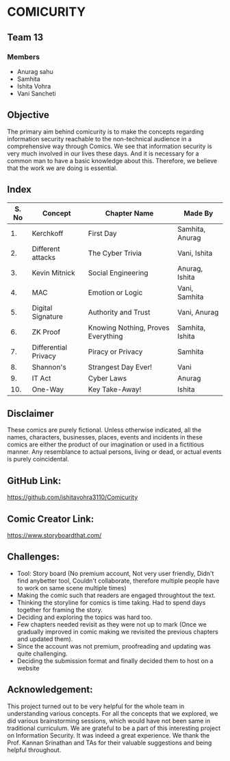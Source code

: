 # COMICURITY

## Team 13
### Members
 * Anurag sahu
 * Samhita 
 * Ishita Vohra
 * Vani Sancheti
 
## Objective
 The primary aim behind comicurity is to make the concepts regarding information security reachable to the non-technical audience in a comprehensive way through Comics. 
 We see that information security is very much involved in our lives these days. And it is necessary for a common man to have a basic knowledge about this. 
 Therefore, we believe that the work we are doing is essential.

## Index
| S. No | Concept | Chapter Name | Made By |
| --- | --- | --- | --- |
| 1. | Kerchkoff | First Day | Samhita, Anurag |
| 2. | Different attacks | The Cyber Trivia | Vani, Ishita |
| 3. | Kevin Mitnick | Social Engineering | Anurag, Ishita |
| 4. | MAC | Emotion or Logic | Vani, Samhita |
| 5. | Digital Signature | Authority and Trust | Vani, Anurag |
| 6. | ZK Proof | Knowing Nothing, Proves Everything | Samhita, Ishita |
| 7. | Differential Privacy | Piracy or Privacy | Samhita |
| 8. | Shannon's | Strangest Day Ever! | Vani |
| 9. | IT Act | Cyber Laws  | Anurag |
| 10. | One-Way | Key Take-Away! | Ishita |

## Disclaimer
These comics are purely fictional. Unless otherwise indicated, all the names, characters, businesses, places, events and incidents in these comics are either the product of our imagination or used in a fictitious manner. Any resemblance to actual persons, living or dead, or actual events is purely coincidental.

## GitHub Link: 
https://github.com/ishitavohra3110/Comicurity

## Comic Creator Link: 
https://www.storyboardthat.com/

## Challenges:
* Tool: Story board (No premium account, Not very user friendly, Didn't find anybetter tool, Couldn't collaborate, therefore multiple people have to work on same scene multiple times)
* Making the comic such that readers are engaged throughtout the text.
* Thinking the storyline for comics is time taking. Had to spend days together for framing the story.
* Deciding and exploring the topics was hard too.
* Few chapters needed revisit as they were not up to mark (Once we gradually improved in comic making we revisited the previous chapters and updated them).
* Since the account was not premium, proofreading and updating was quite challenging. 
* Deciding the submission format and finally decided them to host on a website

## Acknowledgement:
This project turned out to be very helpful for the whole team in understanding various concepts. For all the concepts that we explored, we did various brainstorming sessions, which would have not been same in traditional curriculum. We are grateful to be a part of this interesting project on Information Security. It was indeed a great experience. We thank the Prof. Kannan Srinathan and TAs for their valuable suggestions and being helpful throughout. 
